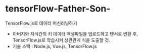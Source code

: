 # tensorFlow-Father-Son-
TensorFlow.js로 데이터 머신러닝하기
- 아버지와 자식간의 키 데이터 엑셀파일을 업로드하고 텐서로 변환 후, TensorFlow.js로 학습시켜 상관관계 식을 도출할 것.
- 기술 스택 : Node.js, Vue.js, TensorFlow.js
